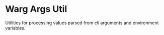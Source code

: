 # Warg Args Util

Utilities for processing values parsed from cli arguments and environment variables.
